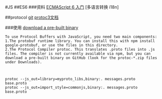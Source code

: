 #JS
##ES6
###资料
[ECMAScript 6 入门](http://es6.ruanyifeng.com/#docs/string)
[多语言转换 i18n]

##protocol
[git](https://github.com/google/protobuf/tree/master/js)
[protoc3文档](https://developers.google.com/protocol-buffers/docs/proto3#packages)


###使用
[download a pre-built binary](https://github.com/google/protobuf/releases)

	To use Protocol Buffers with JavaScript, you need two main components:
	1.The protobuf runtime library. You can install this with npm install google-protobuf, or use the files in this directory.
	2.The Protocol Compiler protoc. This translates .proto files into .js files. The compiler is not currently available via npm, but you can download a pre-built binary on GitHub (look for the protoc-*.zip files under Downloads).

	

	protoc --js_out=library=myproto_libs,binary:. messages.proto base.proto
	protoc --js_out=import_style=commonjs,binary:. messages.proto base.proto